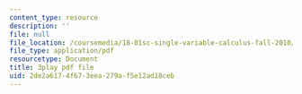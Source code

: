 ```yaml
---
content_type: resource
description: ''
file: null
file_location: /coursemedia/18-01sc-single-variable-calculus-fall-2010/2de2a6174f673eea279af5e12ad18ceb_l2SjUREZk0c.pdf
file_type: application/pdf
resourcetype: Document
title: 3play pdf file
uid: 2de2a617-4f67-3eea-279a-f5e12ad18ceb
---
```

